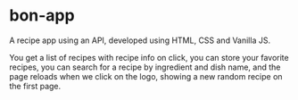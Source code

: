 # bon-app
A recipe app using an API, developed using HTML, CSS and Vanilla JS.

You get a list of recipes with recipe info on click, 
you can store your favorite recipes,
you can search for a recipe by ingredient and dish name,
and the page reloads when we click on the logo, showing a new random recipe on the first page.
